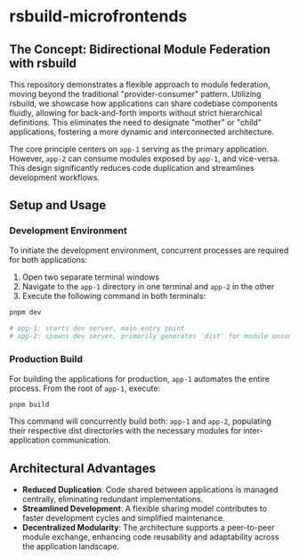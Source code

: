 # rsbuild-microfrontends

## The Concept: Bidirectional Module Federation with rsbuild

This repository demonstrates a flexible approach to module federation, moving beyond the traditional "provider-consumer" pattern. Utilizing rsbuild, we showcase how applications can share codebase components fluidly, allowing for back-and-forth imports without strict hierarchical definitions. This eliminates the need to designate "mother" or "child" applications, fostering a more dynamic and interconnected architecture.

The core principle centers on `app-1` serving as the primary application. However, `app-2` can consume modules exposed by `app-1`, and vice-versa. This design significantly reduces code duplication and streamlines development workflows.

## Setup and Usage

### Development Environment

To initiate the development environment, concurrent processes are required for both applications:

1. Open two separate terminal windows
2. Navigate to the `app-1` directory in one terminal and `app-2` in the other
3. Execute the following command in both terminals:

```bash
pnpm dev

# app-1: starts dev server, main entry point
# app-2: spawns dev server, primarily generates 'dist' for module onsumption by app-1
```

### Production Build

For building the applications for production, `app-1` automates the entire process. From the root of `app-1`, execute:

```bash
pnpm build
```

This command will concurrently build both: `app-1` and `app-2`, populating their respective dist directories with the necessary modules for inter-application communication.

## Architectural Advantages
- **Reduced Duplication**: Code shared between applications is managed centrally, eliminating redundant implementations.
- **Streamlined Development**: A flexible sharing model contributes to faster development cycles and simplified maintenance.
- **Decentralized Modularity**: The architecture supports a peer-to-peer module exchange, enhancing code reusability and adaptability across the application landscape.